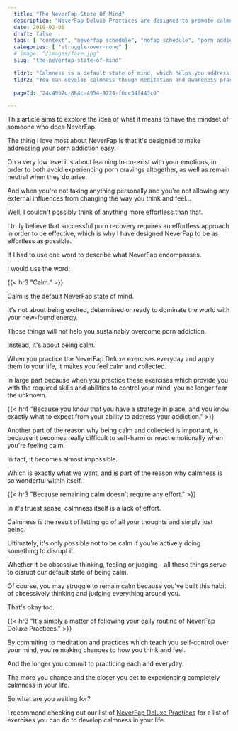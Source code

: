 ```yaml
---
  title: "The NeverFap State Of Mind"
  description: "NeverFap Deluxe Practices are designed to promote calmness and teach you remain in control of your emotions at all times."
  date: 2019-02-06
  draft: false
  tags: [ "context", "neverfap schedule", "nofap schedule", "porn addiction", "addiction", "awareness", "nofap", "neverfap", "neverfap deluxe", "neverfap basics" ]
  categories: [ "struggle-over-none" ]
  # image: "/images/face.jpg"
  slug: "the-neverfap-state-of-mind"

  tldr1: "Calmness is a default state of mind, which helps you address porn addiction easily."
  tldr2: "You can develop calmness though meditation and awareness practice."
  
  pageId: "24c4957c-884c-4954-9224-f6cc34f443c0"

---
```


<!-- Will Need One Edit -->

This article aims to explore the idea of what it means to have the mindset of someone who does NeverFap.

The thing I love most about NeverFap is that it's designed to make addressing your porn addiction easy.

On a very low level it's about learning to co-exist with your emotions, in order to both avoid experiencing porn cravings altogether, as well as remain neutral when they do arise.

And when you're not taking anything personally and you're not allowing any external influences from changing the way you think and feel...

Well, I couldn't possibly think of anything more effortless than that. 

I truly believe that successful porn recovery requires an effortless approach in order to be effective, which is why I have designed NeverFap to be as effortless as possible. 

If I had to use one word to describe what NeverFap encompasses.

I would use the word:


{{< hr3 "Calm." >}}


Calm is the default NeverFap state of mind. 

It's not about being excited, determined or ready to dominate the world with your new-found energy.

Those things will not help you sustainably overcome porn addiction.

Instead, it's about being calm.

When you practice the NeverFap Deluxe exercises everyday and apply them to your life, it makes you feel calm and collected. 

In large part because when you practice these exercises which provide you with the required skills and abilities to control your mind, you no longer fear the unknown.


{{< hr4 "Because you know that you have a strategy in place, and you know exactly what to expect from your ability to address your addiction." >}}


Another part of the reason why being calm and collected is important, is because it becomes really difficult to self-harm or react emotionally when you're feeling calm.

In fact, it becomes almost impossible.

Which is exactly what we want, and is part of the reason why calmness is so wonderful within itself. 


{{< hr3 "Because remaining calm doesn't require any effort." >}}


In it's truest sense, calmness itself is a lack of effort.

Calmness is the result of letting go of all your thoughts and simply just being. 

Ultimately, it's only possible not to be calm if you're actively doing something to disrupt it.

Whether it be obsessive thinking, feeling or judging - all these things serve to disrupt our default state of being calm.

Of course, you may struggle to remain calm because you've built this habit of obsessively thinking and judging everything around you.

That's okay too.


{{< hr3 "It's simply a matter of following your daily routine of NeverFap Deluxe Practices." >}}


By commiting to meditation and practices which teach you self-control over your mind, you're making changes to how you think and feel.

And the longer you commit to practicing each and everyday.

The more you change and the closer you get to experiencing completely calmness in your life.

So what are you waiting for?

I recommend checking out our list of <a class="link" href="">NeverFap Deluxe Practices</a> for a list of exercises you can do to develop calmness in your life.

<!-- 
Often, our level of calmness is any single situation is usually a good indicator of our mental health at the time. 

If we're feeling tense and stressed, then it's likely that we're reacting or experiencing judgement in some way, shape or form. 
 -->
